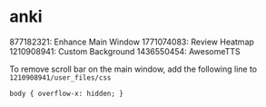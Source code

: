 # anki

877182321: Enhance Main Window
1771074083: Review Heatmap
1210908941: Custom Background
1436550454: AwesomeTTS

To remove scroll bar on the main window, add the following line to `1210908941/user_files/css`

`body { overflow-x: hidden; }`
